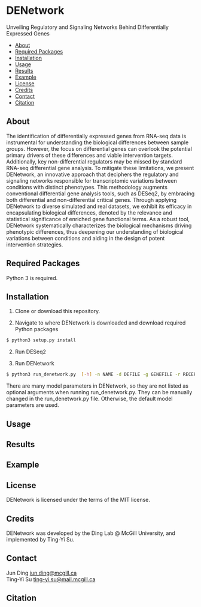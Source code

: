 # DENetwork
Unveiling Regulatory and Signaling Networks Behind Differentially Expressed Genes

  * [About](#about)
  * [Required Packages](#required-packages)
  * [Installation](#installation)
  * [Usage](#usage)
  * [Results](#results)
  * [Example](#example)
  * [License](#license)
  * [Credits](#credits)
  * [Contact](#contact)
  * [Citation](#citation)


## About

The identification of differentially expressed genes from RNA-seq data is instrumental for understanding the biological differences between sample groups. However, the focus on differential genes can overlook the potential primary drivers of these differences and viable intervention targets. Additionally, key non-differential regulators may be missed by standard RNA-seq differential gene analysis. To mitigate these limitations, we present DENetwork, an innovative approach that deciphers the regulatory and signaling networks responsible for transcriptomic variations between conditions with distinct phenotypes. This methodology augments conventional differential gene analysis tools, such as DESeq2, by embracing both differential and non-differential critical genes. Through applying DENetwork to diverse simulated and real datasets, we exhibit its efficacy in encapsulating biological differences, denoted by the relevance and statistical significance of enriched gene functional terms. As a robust tool, DENetwork systematically characterizes the biological mechanisms driving phenotypic differences, thus deepening our understanding of biological variations between conditions and aiding in the design of potent intervention strategies.

<!-- <p align="center"> 
  <img src="https://github.com/mcgilldinglab/DENetwork/blob/main/images/flowchart_final_compressed.svg" />
</p> -->

## Required Packages

Python 3 is required.

## Installation

1. Clone or download this repository.

2. Navigate to where DENetwork is downloaded and download required Python packages

```bash
$ python3 setup.py install
```

2. Run DESeq2

<!-- ```bash
$ python3 run_deseq2.py
``` -->

3. Run DENetwork

```bash
$ python3 run_denetwork.py  [-h] -n NAME -d DEFILE -g GENEFILE -r RECEPFILE -t TARGETS
```

There are many model parameters in DENetwork, so they are not listed as optional arguments when running run_denetwork.py. They can be manually changed in the run_denetwork.py file. Otherwise, the default model parameters are used.

## Usage

## Results

## Example

## License
DENetwork is licensed under the terms of the MIT license.

## Credits
DENetwork was developed by the Ding Lab @ McGill University, and implemented by Ting-Yi Su.

## Contact
Jun Ding jun.ding@mcgill.ca <br />
Ting-Yi Su ting-yi.su@mail.mcgill.ca

## Citation
